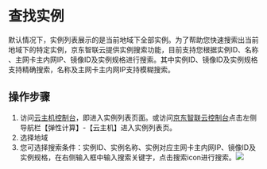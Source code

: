 # 查找实例

默认情况下，实例列表展示的是当前地域下全部实例。为了帮助您快速搜索出当前地域下的特定实例，京东智联云提供实例搜索功能，目前支持您根据实例ID、名称
、主网卡主内网IP、镜像ID及实例规格进行搜索。其中实例ID、镜像ID及实例规格支持精确搜索，名称及主网卡主内网IP支持模糊搜索。

## 操作步骤

1. 访问[云主机控制台](https://cns-console.jdcloud.com/host/compute/list)，即进入实例列表页面。或访问[京东智联云控制台](https://console.jdcloud.com)点击左侧导航栏【弹性计算】-【云主机】进入实例列表页。
2. 选择地域
3. 您可选择搜索条件：实例ID、实例名称、实例对应主网卡主内网IP、镜像ID及实例规格，在右侧输入框中输入搜索关键字，点击搜索icon进行搜索。![](../../../../../image/vm/searchinstance1.png)
